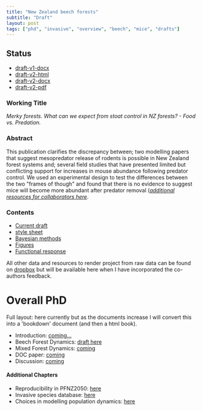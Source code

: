 ```yaml
---
title: "New Zealand beech forests"
subtitle: "Draft" 
layout: post
tags: ["phd", "invasive", "overview", "beech", "mice", "drafts"]
---
```


## Status

- [draft-v1-docx](https://www.dropbox.com/s/m5hte0n2vyl1dt2/Davidson_2019_BeechForest_19022019.docx?dl=0)
- [draft-v2-html]()
- [draft-v2-docx]()
- [draft-v2-pdf]()

### Working Title

*Merky forests. What can we expect from stoat control in NZ forests? - Food vs. Predation.*

### Abstract

This publication clarifies the discrepancy between; two modelling papers that suggest mesopredator release of rodents is possible in New Zealand forest systems and; several field studies that have presented limited but conflicting support for increases in mouse abundance following predator control. We used an experimental design to test the differences between the two "frames of though" and found that there is no evidence to suggest mice will become more abundant after predator removal ([*additional resources for collaborators here*](https://www.dropbox.com/home/phd-drafts-anthony).

### Contents

- [Current draft](https://www.dropbox.com/home/phd-drafts-anthony/Clean_2019_Beech_paper)
- [style sheet](https://www.dropbox.com/home/phd-drafts-anthony/Clean_2019_Beech_paper/Styles_manual_sheet.md/)
- [Bayesian methods]()
- [Figures]()
- [Functional response]()

All other data and resources to render project from raw data can be found on [dropbox](https://www.dropbox.com/home/phd-drafts-anthony/Clean_2019_Beech_paper) but will be available here when I have incorporated the co-authors feedback.

# Overall PhD

Full layout: here currently but as the documents increase I will convert this into a 'bookdown' document (and then a html book).

- Introduction: [coming...]()
- Beech Forest Dynamics: [draft here](https://www.dropbox.com/s/m5hte0n2vyl1dt2/Davidson_2019_BeechForest_19022019.docx?dl=0)
- Mixed Forest Dynamics: [coming]()
- DOC paper: [coming]()
- Discussion: [coming]()

#### Additional Chapters

- Reproducibility in PFNZ2050: [here]()
- Invasive species database: [here]()
- Choices in modelling population dynamics: [here]()